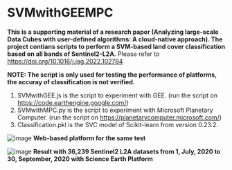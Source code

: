 # SVMwithGEEMPC
**This is a supporting material of a research paper (Analyzing large-scale Data Cubes with user-defined algorithms: A cloud-native approach). The project contians scripts to perform a SVM-based land cover classification based on all bands of Sentinel2-L2A.**
Please refer to https://doi.org/10.1016/j.jag.2022.102784

**NOTE: The script is only used for testing the performance of platforms, the accuray of classification is not verified.**

1. SVMwithGEE.js is the script to experiment with GEE. (run the script on https://code.earthengine.google.com/)
2. SVMwithMPC.py is the script to experiment with Microsoft Planetary Computer. (run the script on https://planetarycomputer.microsoft.com/)
3. Classification.pkl is the SVC model of Scikit-learn from version 0.23.2.

![image](https://user-images.githubusercontent.com/96739786/147522565-4a3bcd48-0414-4264-8dae-a128b903829f.png)
**Web-based platform for the same test**

![image](https://user-images.githubusercontent.com/96739786/147520436-8e00e0d6-77af-4812-91ab-98cc835637e0.png)
**Result with 36,239 Sentinel2 L2A datasets from 1, July, 2020 to 30, September, 2020 with **Science Earth Platform****

